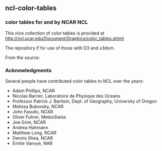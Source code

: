 ## ncl-color-tables
### color tables for and by NCAR NCL

This nice collection of color tables is provided at http://ncl.ucar.edu/Document/Graphics/color_tables.shtml

The repository if for use of those with D3 and x3dom.

From the source:

### Acknowledgments

Several people have contributed color tables to NCL over the years:

- Adam Phillips, NCAR
- Nicolas Barrier, Laboratoire de Physique des Oceans
- Professor Patrick J. Bartlein, Dept. of Geography, University of Oregon
- Melissa Bukovsky, NCAR
- John Fasullo, NCAR
- Oliver Fuhrer, MeteoSwiss
- Joe Grim, NCAR
- Andrea Hahmann
- Matthew Long, NCAR
- Dennis Shea, NCAR
- Emilie Vanvye, NAR
